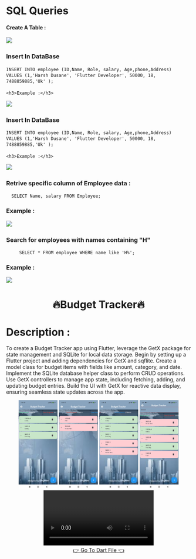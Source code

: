 <h1>SQL Queries</h1>
<div>
  <p>
  <h4>Create A Table :</h4>
  <img src="https://github.com/user-attachments/assets/a0838a63-4a87-4a5a-b031-7b962bc04638">
  <h3> Insert In DataBase</h3>

    INSERT INTO employee (ID,Name, Role, salary, Age,phone,Address)
    VALUES (1,'Harsh Dusane', 'Flutter Developer', 50000, 18, 7488859885,'Uk' );
  
    <h3>Example :</h3>
  <img src="https://github.com/user-attachments/assets/9bc24ff8-f83b-4075-a447-f7ea01510813">
  <h3> Insert In DataBase</h3>

    INSERT INTO employee (ID,Name, Role, salary, Age,phone,Address)
    VALUES (1,'Harsh Dusane', 'Flutter Developer', 50000, 18, 7488859885,'Uk' );

    <h3>Example :</h3>
  <img src="https://github.com/user-attachments/assets/9bc24ff8-f83b-4075-a447-f7ea01510813">
    <h3>Retrive specific column of Employee data : </h3>
    
      SELECT Name, salary FROM Employee;
  
  <h3>Example :</h3>
  <img src="https://github.com/user-attachments/assets/8140e92b-77c6-4f8b-99eb-0ef47483a4c7">
   <h3>Search for employees with names containing "H" </h3>

         SELECT * FROM employee WHERE name like 'H%';
 <h3>Example :</h3>
  <img src =" https://github.com/user-attachments/assets/36e9d984-9285-4844-ab39-83dfa79a72e6 ">
  </p>
</div>
 <h1 align=" center">🔥Budget Tracker🔥</h1>
 <h1>Description :</h1>
 <p>
   To create a Budget Tracker app using Flutter, leverage the GetX package for state management and SQLite for local data storage. Begin by setting up a Flutter project and adding dependencies for GetX and sqflite. Create a model class for budget items with fields like amount, category, and date. Implement the SQLite database helper class to perform CRUD operations. Use GetX controllers to manage app state, including fetching, adding, and updating budget entries. Build the UI with GetX for reactive data display, ensuring seamless state updates across the app.
 </p>
<div align="center">
  <img src="https://github.com/harshdusane2103/DataBase_Mangement_ch_18/blob/master/home1.png" width=21%,height=35%>
  <img src="https://github.com/harshdusane2103/DataBase_Mangement_ch_18/blob/master/home2.png" width=21%,height=35%>
  <img src="https://github.com/harshdusane2103/DataBase_Mangement_ch_18/blob/master/home3.png" width=21%,height=35%>
  <img src="https://github.com/harshdusane2103/DataBase_Mangement_ch_18/blob/master/search.png" width=21%,height=35%>
</div>
<div align="center">
    <video src="https://github.com/user-attachments/assets/fd4fe75d-fd0e-4fbb-b7f3-fb62e3bb00a4">
  <video src="https://github.com/user-attachments/assets/63064037-06d3-412f-82ec-e7773ddc6906">
</div>








<div align = "center">
<a  href="https://github.com/harshdusane2103/DataBase_Mangement_ch_18/tree/master/lib">👉 Go To Dart File 👈</a>
</div>

